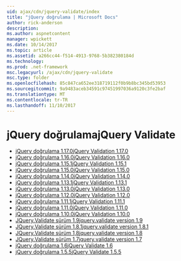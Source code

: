 ```yaml
---
uid: ajax/cdn/jquery-validate/index
title: "jQuery doğrulama | Microsoft Docs"
author: rick-anderson
description: 
ms.author: aspnetcontent
manager: wpickett
ms.date: 10/14/2017
ms.topic: article
ms.assetid: a266cc44-f514-4913-9768-5b382380184d
ms.technology: 
ms.prod: .net-framework
msc.legacyurl: /ajax/cdn/jquery-validate
msc.type: folder
ms.openlocfilehash: 85c847ca652ee318719112f0b9b8bc345bd53953
ms.sourcegitcommit: 9a9483aceb34591c97451997036a9120c3fe2baf
ms.translationtype: MT
ms.contentlocale: tr-TR
ms.lasthandoff: 11/10/2017
---
```

<a name="jquery-validate"></a><span data-ttu-id="a329d-102">jQuery doğrulama</span><span class="sxs-lookup"><span data-stu-id="a329d-102">jQuery Validate</span></span>
====================
- [<span data-ttu-id="a329d-103">jQuery doğrulama 1.17.0</span><span class="sxs-lookup"><span data-stu-id="a329d-103">jQuery Validation 1.17.0</span></span>](cdnjqueryvalidate1170.md)
- [<span data-ttu-id="a329d-104">jQuery doğrulama 1.16.0</span><span class="sxs-lookup"><span data-stu-id="a329d-104">jQuery Validation 1.16.0</span></span>](cdnjqueryvalidate1160.md)
- [<span data-ttu-id="a329d-105">jQuery doğrulama 1.15.1</span><span class="sxs-lookup"><span data-stu-id="a329d-105">jQuery Validation 1.15.1</span></span>](cdnjqueryvalidate1151.md)
- [<span data-ttu-id="a329d-106">jQuery doğrulama 1.15.0</span><span class="sxs-lookup"><span data-stu-id="a329d-106">jQuery Validation 1.15.0</span></span>](cdnjqueryvalidate1150.md)
- [<span data-ttu-id="a329d-107">jQuery doğrulama 1.14.0</span><span class="sxs-lookup"><span data-stu-id="a329d-107">jQuery Validation 1.14.0</span></span>](cdnjqueryvalidate1140.md)
- [<span data-ttu-id="a329d-108">jQuery doğrulama 1.13.1</span><span class="sxs-lookup"><span data-stu-id="a329d-108">jQuery Validation 1.13.1</span></span>](cdnjqueryvalidate1131.md)
- [<span data-ttu-id="a329d-109">jQuery doğrulama 1.13.0</span><span class="sxs-lookup"><span data-stu-id="a329d-109">jQuery Validation 1.13.0</span></span>](cdnjqueryvalidate1130.md)
- [<span data-ttu-id="a329d-110">jQuery doğrulama 1.12.0</span><span class="sxs-lookup"><span data-stu-id="a329d-110">jQuery Validation 1.12.0</span></span>](cdnjqueryvalidate1120.md)
- [<span data-ttu-id="a329d-111">jQuery doğrulama 1.11.1</span><span class="sxs-lookup"><span data-stu-id="a329d-111">jQuery Validation 1.11.1</span></span>](cdnjqueryvalidate1111.md)
- [<span data-ttu-id="a329d-112">jQuery doğrulama 1.11.0</span><span class="sxs-lookup"><span data-stu-id="a329d-112">jQuery Validation 1.11.0</span></span>](cdnjqueryvalidate111.md)
- [<span data-ttu-id="a329d-113">jQuery doğrulama 1.10.0</span><span class="sxs-lookup"><span data-stu-id="a329d-113">jQuery Validation 1.10.0</span></span>](cdnjqueryvalidate110.md)
- [<span data-ttu-id="a329d-114">JQuery.Validate sürüm 1.9</span><span class="sxs-lookup"><span data-stu-id="a329d-114">jquery.validate version 1.9</span></span>](cdnjqueryvalidate19.md)
- [<span data-ttu-id="a329d-115">JQuery.Validate sürüm 1.8.1</span><span class="sxs-lookup"><span data-stu-id="a329d-115">jquery.validate version 1.8.1</span></span>](cdnjqueryvalidate181.md)
- [<span data-ttu-id="a329d-116">JQuery.Validate sürüm 1,8</span><span class="sxs-lookup"><span data-stu-id="a329d-116">jquery.validate version 1.8</span></span>](cdnjqueryvalidate18.md)
- [<span data-ttu-id="a329d-117">JQuery.Validate sürüm 1.7</span><span class="sxs-lookup"><span data-stu-id="a329d-117">jquery.validate version 1.7</span></span>](cdnjqueryvalidate17.md)
- [<span data-ttu-id="a329d-118">jQuery doğrulama 1.6</span><span class="sxs-lookup"><span data-stu-id="a329d-118">jQuery Validate 1.6</span></span>](cdnjqueryvalidate16.md)
- [<span data-ttu-id="a329d-119">jQuery doğrulama 1.5.5</span><span class="sxs-lookup"><span data-stu-id="a329d-119">jQuery Validate 1.5.5</span></span>](cdnjqueryvalidate155.md)
